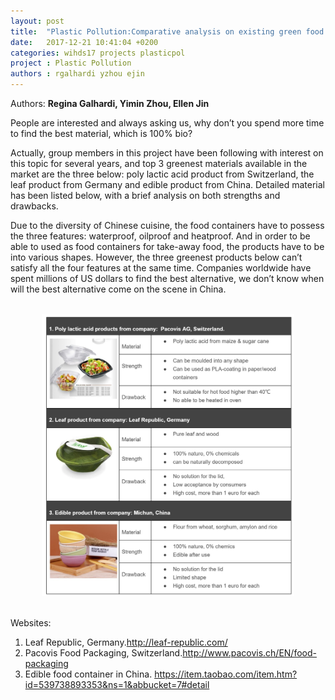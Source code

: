 ```yaml
---
layout: post
title:  "Plastic Pollution:Comparative analysis on existing green food containers"
date:   2017-12-21 10:41:04 +0200
categories: wihds17 projects plasticpol
project : Plastic Pollution
authors : rgalhardi yzhou ejin
---
```


Authors: **Regina Galhardi, Yimin Zhou, Ellen Jin**

People are interested and always asking us, why don’t you spend more time to find the best material, which is 100% bio? 

Actually, group members in this project have been following with interest on this topic for several years, and top 3 greenest materials available in the market are the three below: poly lactic acid product from Switzerland, the leaf product from Germany and edible product from China. Detailed material has been listed below, with a brief analysis on both strengths and drawbacks. 

Due to the diversity of Chinese cuisine, the food containers have to possess the three features: waterproof, oilproof and heatproof. And in order to be able to used as food containers for take-away food, the products have to be into various shapes. However, the three greenest products below can’t satisfy all the four features at the same time. 
Companies worldwide have spent millions of US dollars to find the best alternative, we don’t know when will the best alternative come on the scene in China. 

<br>
<center><img src="/images/comparative analysis on existin green products.JPG" alt="" width="80%"></center>
<br>

Websites:
1. Leaf Republic, Germany.http://leaf-republic.com/
2. Pacovis Food Packaging, Switzerland.http://www.pacovis.ch/EN/food-packaging
3. Edible food container in China. https://item.taobao.com/item.htm?id=539738893353&ns=1&abbucket=7#detail
